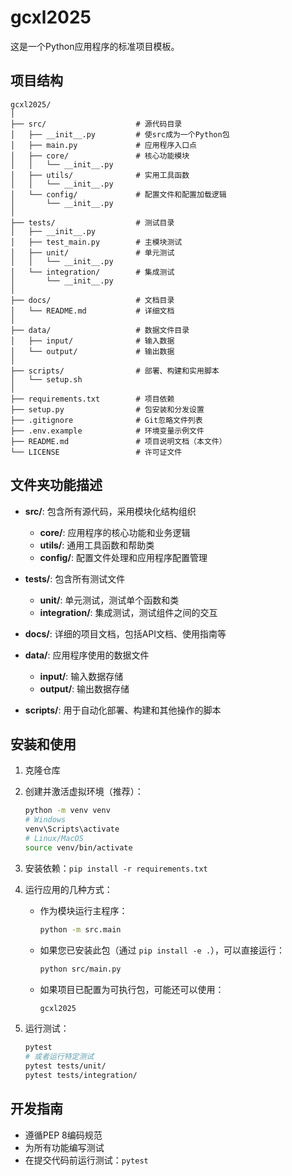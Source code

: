 # gcxl2025

这是一个Python应用程序的标准项目模板。

## 项目结构

```
gcxl2025/
│
├── src/                    # 源代码目录
│   ├── __init__.py         # 使src成为一个Python包
│   ├── main.py             # 应用程序入口点
│   ├── core/               # 核心功能模块
│   │   └── __init__.py
│   ├── utils/              # 实用工具函数
│   │   └── __init__.py
│   └── config/             # 配置文件和配置加载逻辑
│       └── __init__.py
│
├── tests/                  # 测试目录
│   ├── __init__.py
│   ├── test_main.py        # 主模块测试
│   ├── unit/               # 单元测试
│   │   └── __init__.py
│   └── integration/        # 集成测试
│       └── __init__.py
│
├── docs/                   # 文档目录
│   └── README.md           # 详细文档
│
├── data/                   # 数据文件目录
│   ├── input/              # 输入数据
│   └── output/             # 输出数据
│
├── scripts/                # 部署、构建和实用脚本
│   └── setup.sh
│
├── requirements.txt        # 项目依赖
├── setup.py                # 包安装和分发设置
├── .gitignore              # Git忽略文件列表
├── .env.example            # 环境变量示例文件
├── README.md               # 项目说明文档（本文件）
└── LICENSE                 # 许可证文件
```

## 文件夹功能描述

- **src/**: 包含所有源代码，采用模块化结构组织
  - **core/**: 应用程序的核心功能和业务逻辑
  - **utils/**: 通用工具函数和帮助类
  - **config/**: 配置文件处理和应用程序配置管理

- **tests/**: 包含所有测试文件
  - **unit/**: 单元测试，测试单个函数和类
  - **integration/**: 集成测试，测试组件之间的交互

- **docs/**: 详细的项目文档，包括API文档、使用指南等

- **data/**: 应用程序使用的数据文件
  - **input/**: 输入数据存储
  - **output/**: 输出数据存储

- **scripts/**: 用于自动化部署、构建和其他操作的脚本

## 安装和使用

1. 克隆仓库
2. 创建并激活虚拟环境（推荐）：
   ```bash
   python -m venv venv
   # Windows
   venv\Scripts\activate
   # Linux/MacOS
   source venv/bin/activate
   ```
3. 安装依赖：`pip install -r requirements.txt`
4. 运行应用的几种方式：

   - 作为模块运行主程序：
     ```bash
     python -m src.main
     ```
   
   - 如果您已安装此包（通过 `pip install -e .`），可以直接运行：
     ```bash
     python src/main.py
     ```
   
   - 如果项目已配置为可执行包，可能还可以使用：
     ```bash
     gcxl2025
     ```

5. 运行测试：
   ```bash
   pytest
   # 或者运行特定测试
   pytest tests/unit/
   pytest tests/integration/
   ```

## 开发指南

- 遵循PEP 8编码规范
- 为所有功能编写测试
- 在提交代码前运行测试：`pytest`
